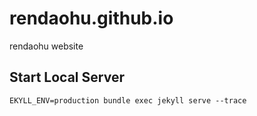 # rendaohu.github.io
rendaohu website

## Start Local Server
```
EKYLL_ENV=production bundle exec jekyll serve --trace
```

